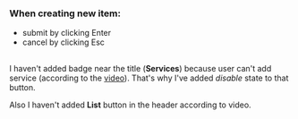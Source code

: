 ### When creating new item:
* submit by clicking Enter
* cancel by clicking Esc
##
I haven't added badge near the title (**Services**) because user can't add service (according to the [video](https://www.youtube.com/watch?v=K7UZedntwq8)).
That's why I've added _disable_ state to that button.

Also I haven't added **List** button in the header according to video.
